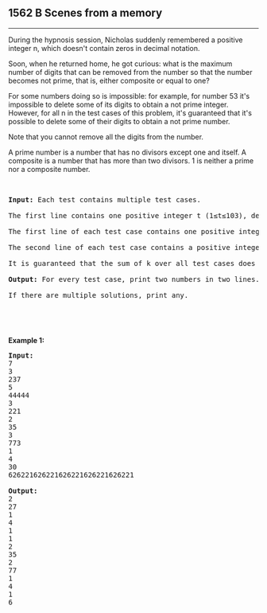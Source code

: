<h2>1562 B Scenes from a memory</h2><hr><div><p>During the hypnosis session, Nicholas suddenly remembered a positive integer n, which doesn't contain zeros in decimal notation.

Soon, when he returned home, he got curious: what is the maximum number of digits that can be removed from the number so that the number becomes not prime, that is, either composite or equal to one?

For some numbers doing so is impossible: for example, for number 53 it's impossible to delete some of its digits to obtain a not prime integer. However, for all n in the test cases of this problem, it's guaranteed that it's possible to delete some of their digits to obtain a not prime number.

Note that you cannot remove all the digits from the number.

A prime number is a number that has no divisors except one and itself. A composite is a number that has more than two divisors. 1 is neither a prime nor a composite number.</p>



<p>&nbsp;</p>

<pre><strong>Input:</strong> Each test contains multiple test cases.

The first line contains one positive integer t (1≤t≤103), denoting the number of test cases. Description of the test cases follows.

The first line of each test case contains one positive integer k (1≤k≤50) — the number of digits in the number.

The second line of each test case contains a positive integer n, which doesn't contain zeros in decimal notation (10k−1≤n<10k). It is guaranteed that it is always possible to remove less than k digits to make the number not prime.

It is guaranteed that the sum of k over all test cases does not exceed 104.

<strong>Output:</strong> For every test case, print two numbers in two lines. In the first line print the number of digits, that you have left in the number. In the second line print the digits left after all delitions.

If there are multiple solutions, print any.
<p>&nbsp;</p>
</pre><p><strong>Example 1:</strong></p>
<pre><strong>Input:</strong> 
7
3
237
5
44444
3
221
2
35
3
773
1
4
30
626221626221626221626221626221

<strong>Output:</strong>
2
27
1
4
1
1
2
35
2
77
1
4
1
6

</pre>


<p>&nbsp;</p>

</div>
